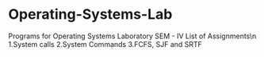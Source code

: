 # Operating-Systems-Lab
Programs for Operating Systems Laboratory SEM - IV
List of Assignments\n
1.System calls
2.System Commands
3.FCFS, SJF and SRTF

